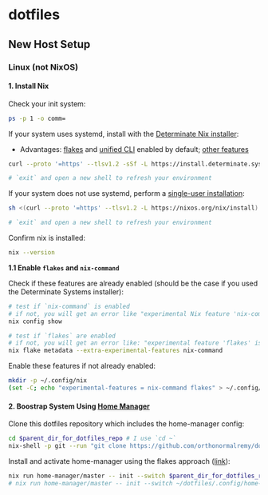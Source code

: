 # dotfiles

## New Host Setup

### Linux (not NixOS)

#### 1. Install Nix

Check your init system:

```bash
ps -p 1 -o comm=
```

If your system uses systemd, install with the [Determinate Nix installer](https://zero-to-nix.com/start/install/):
* Advantages: [flakes](https://zero-to-nix.com/concepts/flakes) and [unified CLI](https://zero-to-nix.com/concepts/nix/#unified-cli) enabled by default; [other features](https://github.com/DeterminateSystems/nix-installer/blob/main/README.md#features)


```bash
curl --proto '=https' --tlsv1.2 -sSf -L https://install.determinate.systems/nix | sh -s -- install

# `exit` and open a new shell to refresh your environment
```

If your system does not use systemd, perform a [single-user installation](https://nixos.org/download/#nix-install-linux):

```bash
sh <(curl --proto '=https' --tlsv1.2 -L https://nixos.org/nix/install) --no-daemon

# `exit` and open a new shell to refresh your environment
```

Confirm nix is installed:

```bash
nix --version
```

**1.1 Enable `flakes` and `nix-command`**

Check if these features are already enabled (should be the case if you used the Determinate Systems installer):

```bash
# test if `nix-command` is enabled
# if not, you will get an error like "experimental Nix feature 'nix-command' is disabled"
nix config show

# test if `flakes` are enabled
# if not, you will get an error like: "experimental feature 'flakes' is disabled"
nix flake metadata --extra-experimental-features nix-command
```

Enable these features if not already enabled:

```bash
mkdir -p ~/.config/nix
(set -C; echo "experimental-features = nix-command flakes" > ~/.config/nix/nix.conf)
```

#### 2. Boostrap System Using [Home Manager](https://github.com/nix-community/home-manager)

Clone this dotfiles repository which includes the home-manager config:

```bash
cd $parent_dir_for_dotfiles_repo # I use `cd ~`
nix-shell -p git --run "git clone https://github.com/orthonormalremy/dotfiles.git"
```

Install and activate home-manager using the flakes approach ([link](https://nix-community.github.io/home-manager/index.xhtml#sec-flakes-standalone)):

```bash
nix run home-manager/master -- init --switch $parent_dir_for_dotfiles_repo/dotfiles/.config/home-manager
# nix run home-manager/master -- init --switch ~/dotfiles/.config/home-manager
```